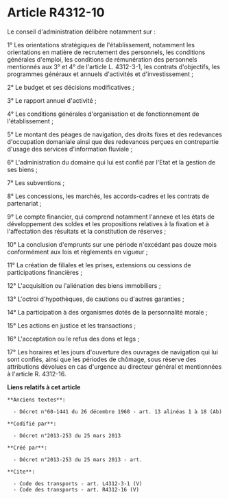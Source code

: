 # Article R4312-10

Le conseil d'administration délibère notamment sur : 

1° Les orientations stratégiques de l'établissement, notamment les orientations en matière de recrutement des personnels, les
conditions générales d'emploi, les conditions de rémunération des personnels mentionnés aux 3° et 4° de l'article L.
4312-3-1, les contrats d'objectifs, les programmes généraux et annuels d'activités et d'investissement ; 

2° Le budget et ses décisions modificatives ; 

3° Le rapport annuel d'activité ; 

4° Les conditions générales d'organisation et de fonctionnement de l'établissement ; 

5° Le montant des péages de navigation, des droits fixes et des redevances d'occupation domaniale ainsi que des redevances
perçues en contrepartie d'usage des services d'information fluviale ; 

6° L'administration du domaine qui lui est confié par l'Etat et la gestion de ses biens ; 

7° Les subventions ; 

8° Les concessions, les marchés, les accords-cadres et les contrats de partenariat ; 

9° Le compte financier, qui comprend notamment l'annexe et les états de développement des soldes et les propositions
relatives à la fixation et à l'affectation des résultats et la constitution de réserves ; 

10° La conclusion d'emprunts sur une période n'excédant pas douze mois conformément aux lois et règlements en vigueur ; 

11° La création de filiales et les prises, extensions ou cessions de participations financières ; 

12° L'acquisition ou l'aliénation des biens immobiliers ; 

13° L'octroi d'hypothèques, de cautions ou d'autres garanties ; 

14° La participation à des organismes dotés de la personnalité morale ; 

15° Les actions en justice et les transactions ; 

16° L'acceptation ou le refus des dons et legs ; 

17° Les horaires et les jours d'ouverture des ouvrages de navigation qui lui sont confiés, ainsi que les périodes de chômage,
sous réserve des attributions dévolues en cas d'urgence au directeur général et mentionnées à l'article R. 4312-16.

**Liens relatifs à cet article**

	**Anciens textes**:

	  - Décret n°60-1441 du 26 décembre 1960 - art. 13 alinéas 1 à 18 (Ab)

	**Codifié par**:

	  - Décret n°2013-253 du 25 mars 2013

	**Créé par**:

	  - Décret n°2013-253 du 25 mars 2013 - art.

	**Cite**:

	  - Code des transports - art. L4312-3-1 (V)
	  - Code des transports - art. R4312-16 (V)
